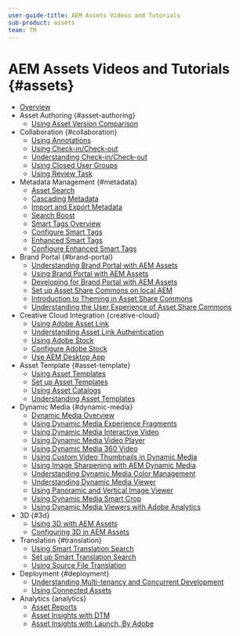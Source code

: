 ```yaml
---
user-guide-title: AEM Assets Videos and Tutorials
sub-product: assets
team: TM
---
```


# AEM Assets Videos and Tutorials {#assets}

+ [Overview](overview.md)
+ Asset Authoring {#asset-authoring}
  + [Using Asset Version Comparison](asset-authoring/asset-version-comparison-feature-video-use.md)
+ Collaboration {#collaboration}
  + [Using Annotations](collaboration/annotations-feature-video-use.md)
  + [Using Check-in/Check-out](collaboration/checkin-checkout-feature-video-use.md)
  + [Understanding Check-in/Check-out](collaboration/checkin-checkout-technical-video-understand.md)
  + [Using Closed User Groups](collaboration/closed-user-groups-feature-video-use.md)
  + [Using Review Task](collaboration/review-task-compare-feature-video-use.md)
+ Metadata Management {#metadata}
  + [Asset Search](metadata/search-feature-video-use.md)
  + [Cascading Metadata](metadata/cascade-metadata-feature-video-use.md)
  + [Import and Export Metadata](metadata/metadata-import-feature-video-use.md)
  + [Search Boost](metadata/search-boost-technical-video-understand.md)
  + [Smart Tags Overview](metadata/smart-tags-feature-video-use.md)
  + [Configure Smart Tags](metadata/smart-tags-technical-video-setup.md)
  + [Enhanced Smart Tags](metadata/enhanced-smart-tags-feature-video-use.md)
  + [Configure Enhanced Smart Tags](metadata/enhanced-smart-tags-technical-video-setup.md)
+ Brand Portal {#brand-portal}
  + [Understanding Brand Portal with AEM Assets](brand-portal/brand-portal-article-understand.md)
  + [Using Brand Portal with AEM Assets](brand-portal/brand-portal-feature-video-use.md)
  + [Developing for Brand Portal with AEM Assets](brand-portal/brand-portal-technical-video-develop.md)
  + [Set up Asset Share Commons on local AEM](brand-portal/asset-share-commons-technical-video-setup.md)
  + [Introduction to Theming in Asset Share Commons](brand-portal/asset-share-commons-feature-video-theming.md)
  + [Understanding the User Experience of Asset Share Commons](brand-portal/asset-share-commons-user-experience-feature-video-understand.md)
+ Creative Cloud Integration {creative-cloud}
  + [Using Adobe Asset Link](creative-cloud/adobe-asset-link-feature-video-use.md)
  + [Understanding Asset Link Authentication](creative-cloud/adobe-asset-link-authentication-article-understand.md)
  + [Using Adobe Stock](creative-cloud/stock-assets-feature-video-use.md)
  + [Configure Adobe Stock](creative-cloud/adobe-stock-aem-assets-technical-video-setup.md)
  + [Use AEM Desktop App](creative-cloud/use-aem-desktop-app.md)
+ Asset Template {#asset-template}
  + [Using Asset Templates](asset-template/asset-templates-feature-video-use.md)
  + [Set up Asset Templates](asset-template/asset-templates-technical-video-setup.md)
  + [Using Asset Catalogs](asset-template/asset-catalog-template-feature-video-use.md)
  + [Understanding Asset Templates](asset-template/asset-templates-tutorial-understand.md)
+ Dynamic Media {#dynamic-media}
  + [Dynamic Media Overview](dynamic-media/dynamic-media-overview-feature-video-use.md)
  + [Using Dynamic Media Experience Fragments](dynamic-media/dynamic-media-experience-fragments-feature-video-use.md)
  + [Using Dynamic Media Interactive Video](dynamic-media/dynamic-media-interactive-video-feature-video-use.md)
  + [Using Dynamic Media Video Player](dynamic-media/dynamic-media-video-player-feature-video-use.md)
  + [Using Dynamic Media 360 Video](dynamic-media/dynamic-media-360-video-custom-thumbnail-feature-video-use.md)
  + [Using Custom Video Thumbnails in Dynamic Media](dynamic-media/dynamic-media-video-thumbnails-feature-video-use.md)
  + [Using Image Sharpening with AEM Dynamic Media](dynamic-media/dynamic-media-image-sharpening-feature-video-use.md)
  + [Understanding Dynamic Media Color Management](dynamic-media/dynamic-media-color-management-technical-video-setup.md)
  + [Understanding Dynamic Media Viewer](dynamic-media/dynamic-media-viewer-feature-video-understand.md)
  + [Using Panoramic and Vertical Image Viewer](dynamic-media/panorama-vertical-image-viewer-feature-video-use.md)
  + [Using Dynamic Media Smart Crop](dynamic-media/smart-crop-feature-video-use.md)
  + [Using Dynamic Media Viewers with Adobe Analytics](dynamic-media/dynamic-media-viewer-extension-use.md)
+ 3D {#3d}
  + [Using 3D with AEM Assets](3d/3d-assets-feature-video-use.md)
  + [Configuring 3D in AEM Assets](3d/3d-assets-technical-video-setup.md)
+ Translation {#translation}
  + [Using Smart Translation Search](translation/smart-translation-search-feature-video-use.md)
  + [Set up Smart Translation Search](translation/smart-translation-search-technical-video-setup.md)
  + [Using Source File Translation](translation/source-file-translation-feature-video-use.md)
+ Deployment {#deployment}
  + [Understanding Multi-tenancy and Concurrent Development](deployment/multitenancy-concurrent-article-understand.md)
  + [Using Connected Assets](deployment/connected-assets-feature-video-use.md)
+ Analytics {analytics}
  + [Asset Reports](analytics/asset-reports-feature-video-use.md)
  + [Asset Insights with DTM](analytics/asset-insights-tutorial-setup.md)
  + [Asset Insights with Launch, By Adobe](analytics/asset-insights-launch-tutorial-setup.md)

